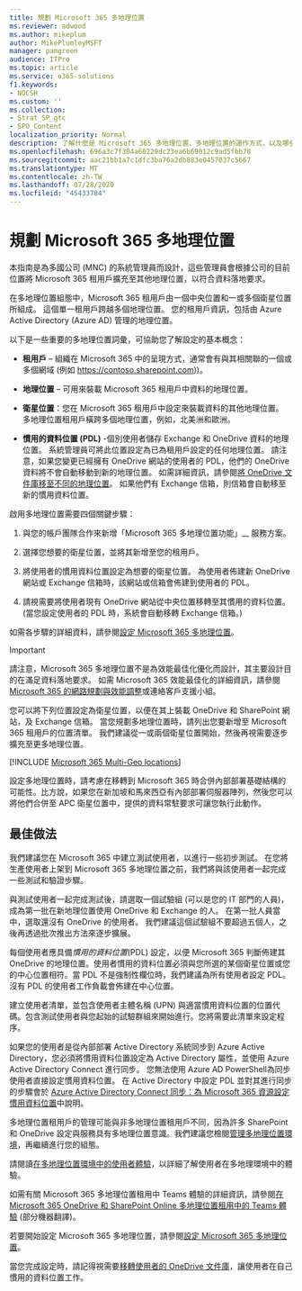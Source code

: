```yaml
---
title: 規劃 Microsoft 365 多地理位置
ms.reviewer: adwood
ms.author: mikeplum
author: MikePlumleyMSFT
manager: pamgreen
audience: ITPro
ms.topic: article
ms.service: o365-solutions
f1.keywords:
- NOCSH
ms.custom: ''
ms.collection:
- Strat_SP_gtc
- SPO_Content
localization_priority: Normal
description: 了解什麼是 Microsoft 365 多地理位置、多地理位置的運作方式，以及哪些地理位置可用於儲存資料。
ms.openlocfilehash: 696a3c7f304a60229dc23ea6b69012c9ad5fbb78
ms.sourcegitcommit: aac21bb1a7c1dfc3ba76a2db883e0457037c5667
ms.translationtype: MT
ms.contentlocale: zh-TW
ms.lasthandoff: 07/28/2020
ms.locfileid: "45433784"
---
```

# <a name="plan-for-microsoft-365-multi-geo"></a>規劃 Microsoft 365 多地理位置

本指南是為多國公司 (MNC) 的系統管理員而設計，這些管理員會根據公司的目前位置將 Microsoft 365 租用戶擴充至其他地理位置，以符合資料落地要求。

在多地理位置組態中，Microsoft 365 租用戶由一個中央位置和一或多個衛星位置所組成。 這個單一租用戶跨越多個地理位置。 您的租用戶資訊，包括由 Azure Active Directory (Azure AD) 管理的地理位置。

以下是一些重要的多地理位置詞彙，可協助您了解設定的基本概念：

-   **租用戶** – 組織在 Microsoft 365 中的呈現方式，通常會有與其相關聯的一個或多個網域 (例如 https://contoso.sharepoint.com))。 

-   **地理位置** – 可用來裝載 Microsoft 365 租用戶中資料的地理位置。

-   **衛星位置**：您在 Microsoft 365 租用戶中設定來裝載資料的其他地理位置。 多地理位置租用戶橫跨多個地理位置，例如，北美洲和歐洲。

-   **慣用的資料位置 (PDL)** -個別使用者儲存 Exchange 和 OneDrive 資料的地理位置。 系統管理員可將此位置設定為已為租用戶設定的任何地理位置。 請注意，如果您變更已經擁有 OneDrive 網站的使用者的 PDL，他們的 OneDrive 資料將不會自動移動到新的地理位置。 如需詳細資訊，請參閱[將 OneDrive 文件庫移至不同的地理位置](move-onedrive-between-geo-locations.md)。 如果他們有 Exchange 信箱，則信箱會自動移至新的慣用資料位置。

啟用多地理位置需要四個關鍵步驟：

1.  與您的帳戶團隊合作來新增「Microsoft 365 多地理位置功能」__ 服務方案。

2.  選擇您想要的衛星位置，並將其新增至您的租用戶。

3.  將使用者的慣用資料位置設定為想要的衛星位置。 為使用者佈建新 OneDrive 網站或 Exchange 信箱時，該網站或信箱會佈建到使用者的 PDL。

4.  請視需要將使用者現有 OneDrive 網站從中央位置移轉至其慣用的資料位置。 (當您設定使用者的 PDL 時，系統會自動移轉 Exchange 信箱。)

如需各步驟的詳細資料，請參閱[設定 Microsoft 365 多地理位置](multi-geo-tenant-configuration.md)。

> [!IMPORTANT]
> 請注意，Microsoft 365 多地理位置不是為效能最佳化優化而設計，其主要設計目的在滿足資料落地要求。 如需 Microsoft 365 效能最佳化的詳細資訊，請參閱 [Microsoft 365 的網路規劃與效能調整](https://support.office.com/article/e5f1228c-da3c-4654-bf16-d163daee8848)或連絡客戶支援小組。

您可以將下列位置設定為衛星位置，以便在其上裝載 OneDrive 和 SharePoint 網站，及 Exchange 信箱。 當您規劃多地理位置時，請列出您要新增至 Microsoft 365 租用戶的位置清單。 我們建議從一或兩個衛星位置開始，然後再視需要逐步擴充至更多地理位置。

[!INCLUDE [Microsoft 365 Multi-Geo locations](includes/office-365-multi-geo-locations.md)]

設定多地理位置時，請考慮在移轉到 Microsoft 365 時合併內部部署基礎結構的可能性。比方說，如果您在新加坡和馬來西亞有內部部署伺服器陣列，然後您可以將他們合併至 APC 衛星位置中，提供的資料常駐要求可讓您執行此動作。

## <a name="best-practices"></a>最佳做法

我們建議您在 Microsoft 365 中建立測試使用者，以進行一些初步測試。 在您將生產使用者上架到 Microsoft 365 多地理位置之前，我們將與該使用者一起完成一些測試和驗證步驟。

與測試使用者一起完成測試後，請選取一個試驗組 (可以是您的 IT 部門的人員)，成為第一批在新地理位置使用 OneDrive 和 Exchange 的人。 在第一批人員當中，選取還沒有 OneDrive 的使用者。 我們建議這個試驗組不要超過五個人，之後再透過批次推出方法來逐步擴展。

每個使用者應具備*慣用的資料位置*(PDL) 設定，以便 Microsoft 365 判斷佈建其 OneDrive 的地理位置。使用者慣用的資料位置必須與您所選的某個衛星位置或您的中心位置相符。當 PDL 不是強制性欄位時，我們建議為所有使用者設定 PDL。沒有 PDL 的使用者工作負載會佈建在中心位置。

建立使用者清單，並包含使用者主體名稱 (UPN) 與適當慣用資料位置的位置代碼。包含測試使用者與您起始的試驗群組來開始進行。您將需要此清單來設定程序。

如果您的使用者是從內部部署 Active Directory 系統同步到 Azure Active Directory，您必須將慣用資料位置設定為 Active Directory 屬性，並使用 Azure Active Directory Connect 進行同步。 您無法使用 Azure AD PowerShell為同步使用者直接設定慣用資料位置。 在 Active Directory 中設定 PDL 並對其進行同步的步驟會於 [Azure Active Directory Connect 同步：為 Microsoft 365 資源設定慣用資料位置](https://docs.microsoft.com/azure/active-directory/connect/active-directory-aadconnectsync-feature-preferreddatalocation)中說明。

多地理位置租用戶的管理可能與非多地理位置租用戶不同，因為許多 SharePoint 和 OneDrive 設定與服務具有多地理位置意識。我們建議您檢閱[管理多地理位置環境](administering-a-multi-geo-environment.md)，再繼續進行您的組態。

請閱讀[在多地理位置環境中的使用者體驗](multi-geo-user-experience.md)，以詳細了解使用者在多地理環境中的體驗。

如需有關 Microsoft 365 多地理位置租用中 Teams 體驗的詳細資訊，請參閱[在 Microsoft 365 OneDrive 和 SharePoint Online 多地理位置租用中的 Teams 體驗](https://docs.microsoft.com/microsoftteams/teams-experience-o365odb-spo-multi-geo) (部分機器翻譯)。

若要開始設定 Microsoft 365 多地理位置，請參閱[設定 Microsoft 365 多地理位置](multi-geo-tenant-configuration.md)。

當您完成設定時，請記得視需要[移轉使用者的 OneDrive 文件庫](move-onedrive-between-geo-locations.md)，讓使用者在自己慣用的資料位置工作。
